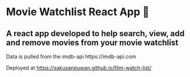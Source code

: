 # Movie Watchlist React App 🎥
<h2> A react app developed to help search, view, add and remove movies from your movie watchlist </h1>
Data is pulled from the imdb-api https://imdb-api.com

Deployed at https://sakusanpuwan.github.io/film-watch-list/
